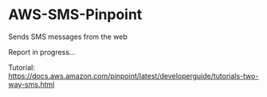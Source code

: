 # AWS-SMS-Pinpoint
Sends SMS messages from the web

Report in progress...

Tutorial:
https://docs.aws.amazon.com/pinpoint/latest/developerguide/tutorials-two-way-sms.html
